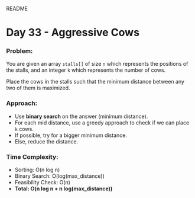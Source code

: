 README
# Day 33 - Aggressive Cows

### Problem:
You are given an array `stalls[]` of size `n` which represents the positions of the stalls, and an integer `k` which represents the number of cows.

Place the cows in the stalls such that the minimum distance between any two of them is maximized.

### Approach:
- Use **binary search** on the answer (minimum distance).
- For each mid distance, use a greedy approach to check if we can place `k` cows.
- If possible, try for a bigger minimum distance.
- Else, reduce the distance.

### Time Complexity:  
- Sorting: O(n log n)  
- Binary Search: O(log(max_distance))  
- Feasibility Check: O(n)  
- **Total: O(n log n + n log(max_distance))**



 